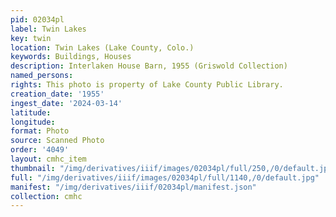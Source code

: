 ```yaml
---
pid: 02034pl
label: Twin Lakes
key: twin
location: Twin Lakes (Lake County, Colo.)
keywords: Buildings, Houses
description: Interlaken House Barn, 1955 (Griswold Collection)
named_persons: 
rights: This photo is property of Lake County Public Library.
creation_date: '1955'
ingest_date: '2024-03-14'
latitude: 
longitude: 
format: Photo
source: Scanned Photo
order: '4049'
layout: cmhc_item
thumbnail: "/img/derivatives/iiif/images/02034pl/full/250,/0/default.jpg"
full: "/img/derivatives/iiif/images/02034pl/full/1140,/0/default.jpg"
manifest: "/img/derivatives/iiif/02034pl/manifest.json"
collection: cmhc
---
```

